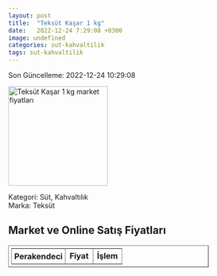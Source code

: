 ```yaml
---
layout: post
title:  "Teksüt Kaşar 1 kg"
date:   2022-12-24 7:29:08 +0300
image: undefined
categories: sut-kahvaltilik
tags: sut-kahvaltilik
---
```


Son Güncelleme: 2022-12-24 10:29:08

<img src="undefined" width="200" alt="Teksüt Kaşar 1 kg market fiyatları" />

Kategori: Süt, Kahvaltılık
<br />
Marka: Teksüt

<h2>Market ve Online Satış Fiyatları</h2>

<table border="1" style="padding: 5px;width:80%;">
  <tr>
    <td style="padding: 5px;"><strong>Perakendeci</strong></td>
    <td><strong>Fiyat</strong></td>
    <td><strong>İşlem</strong></td>
  </tr>
  
</table>
